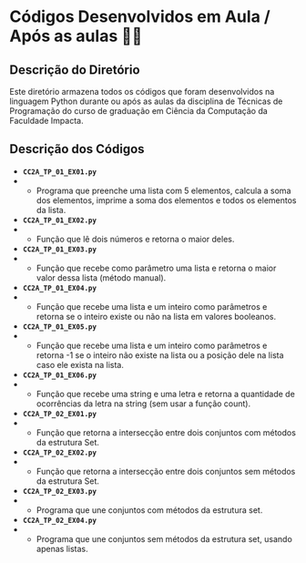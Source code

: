 # Códigos Desenvolvidos em Aula / Após as aulas 👨‍💻

## Descrição do Diretório

Este diretório armazena todos os códigos que foram desenvolvidos na linguagem Python durante ou após as aulas da disciplina de Técnicas de Programação do curso de graduação em Ciência da Computação da Faculdade Impacta.

## Descrição dos Códigos

- **`CC2A_TP_01_EX01.py`**
- - Programa que preenche uma lista com 5 elementos, calcula a soma dos elementos, imprime a soma dos elementos e todos os elementos da lista.
- **`CC2A_TP_01_EX02.py`**
- - Função que lê dois números e retorna o maior deles.
- **`CC2A_TP_01_EX03.py`**
- - Função que recebe como parâmetro uma lista e retorna o maior valor dessa lista (método manual).
- **`CC2A_TP_01_EX04.py`**
- - Função que recebe uma lista e um inteiro como parâmetros e retorna se o inteiro existe ou não na lista em valores booleanos.
- **`CC2A_TP_01_EX05.py`**
- - Função que recebe uma lista e um inteiro como parâmetros e retorna -1 se o inteiro não existe na lista ou a posição dele na lista caso ele exista na lista.
- **`CC2A_TP_01_EX06.py`**
- - Função que recebe uma string e uma letra e retorna a quantidade de ocorrências da letra na string (sem usar a função count).
- **`CC2A_TP_02_EX01.py`**
- - Função que retorna a intersecção entre dois conjuntos com métodos da estrutura Set.
- **`CC2A_TP_02_EX02.py`**
- - Função que retorna a intersecção entre dois conjuntos sem métodos da estrutura Set.
- **`CC2A_TP_02_EX03.py`**
- - Programa que une conjuntos com métodos da estrutura set.
- **`CC2A_TP_02_EX04.py`**
- - Programa que une conjuntos sem métodos da estrutura set, usando apenas listas.

